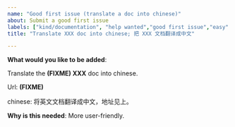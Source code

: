 ```yaml
---
name: "Good first issue (translate a doc into chinese)"
about: Submit a good first issue
labels: ["kind/documentation", "help wanted","good first issue","easy" ]
title: "Translate XXX doc into chinese; 把 XXX 文档翻译成中文"

---
```

<!-- Please only use this template for submitting good first issues -->

**What would you like to be added**:

Translate the **(FIXME) XXX** doc into chinese.

Url: **(FIXME)**

chinese:
将英文文档翻译成中文，地址见上。


**Why is this needed**:
More user-friendly.
